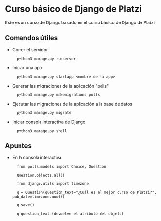 # Curso básico de Django de Platzi

Este es un curso de Django basado en el curso básico de Django de Platzi

## Comandos útiles

- Correr el servidor

        python3 manage.py runserver

- Iniciar una app

        python3 manage.py startapp <nombre de la app>

- Generar las migraciones de la aplicación "polls"

        python3 manage.py makemigrations polls

- Ejecutar las migraciones de la aplicación a la base de datos

        python3 manage.py migrate

- Iniciar consola interactiva de Django

        python3 manage.py shell

## Apuntes

- En la consola interactiva

        from polls.models import Choice, Question
        
        Question.objects.all()

        from django.utils import timezone

        q = Question(question_text="¿Cuál es el mejor curso de Platzi?", pub_date=timezone.now())

        q.save()

        q.question_text (devuelve el atributo del objeto)
